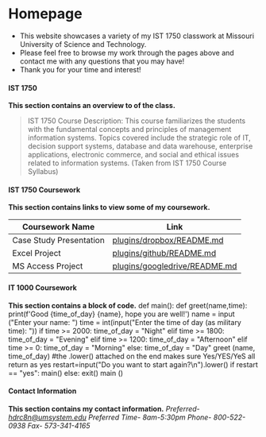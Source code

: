 # Homepage
  - This website showcases a variety of my IST 1750 classwork at Missouri University of Science and Technology.
  - Please feel free to browse my work through the pages above and contact me with any questions that you may have!
  - Thank you for your time and interest!
  
#### IST 1750
**This section contains an overview to of the class.**
> IST 1750 Course Description: This course familiarizes the students with the fundamental concepts and principles of management information systems. Topics covered include the strategic role of IT, decision support systems, database and data warehouse, enterprise applications, electronic commerce, and social and ethical issues related to information systems. (Taken from IST 1750 Course Syllabus)

#### IST 1750 Coursework
**This section contains links to view some of my coursework.**

| Coursework Name | Link |
| ------ | ------ |
| Case Study Presentation | [plugins/dropbox/README.md][CSP] |
| Excel Project | [plugins/github/README.md][EP] |
| MS Access Project | [plugins/googledrive/README.md][MSAP] |

#### IT 1000 Coursework
**This section contains a block of code.**
def main():
    def greet(name,time):
      print(f'Good {time_of_day} {name}, hope you are well!')
    name = input ("Enter your name: ")
    time = int(input("Enter the time of day (as military time): "))
    if time >= 2000:
    time_of_day = "Night"
    elif time >= 1800:
        time_of_day = "Evening"
    elif time >= 1200:
        time_of_day = "Afternoon"
    elif time >= 0:
        time_of_day = "Morning"
    else:
        time_of_day = "Day"
    greet (name, time_of_day)
    #the .lower() attached on the end makes sure Yes/YES/YeS all return as yes
    restart=input("Do you want to start again?\n").lower()
    if restart == "yes":
        main()
    else:
        exit()
main ()

#### Contact Information
**This section contains my contact information.**
*Preferred- hdrc8n@umsystem.edu
Preferred Time- 8am-5:30pm 
Phone- 800-522-0938
Fax- 573-341-4165*

[//]: ()

   [CSP]: <https://github.com/joemccann/dillinger/tree/master/plugins/dropbox/README.md>
   [EP]: <https://github.com/joemccann/dillinger/tree/master/plugins/github/README.md>
   [MSAP]: <https://github.com/joemccann/dillinger/tree/master/plugins/googledrive/README.md>
